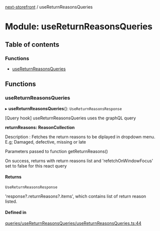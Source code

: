 [next-storefront](../README.md) / useReturnReasonsQueries

# Module: useReturnReasonsQueries

## Table of contents

### Functions

- [useReturnReasonsQueries](useReturnReasonsQueries.md#usereturnreasonsqueries)

## Functions

### useReturnReasonsQueries

▸ **useReturnReasonsQueries**(): `UseReturnReasonsResponse`

[Query hook] useReturnReasonsQueries uses the graphQL query

<b>returnReasons: ReasonCollection</b>

Description : Fetches the return reasons to be diplayed in dropdown menu. E.g; Damaged, defective, missing or late

Parameters passed to function getReturnReasons()

On success, returns with return reasons list and 'refetchOnWindowFocus' set to false for this react query

#### Returns

`UseReturnReasonsResponse`

'response?.returnReasons?.items', which contains list of return reason listed.

#### Defined in

[queries/useReturnReasonsQueries/useReturnReasonsQueries.ts:44](https://github.com/KiboSoftware/nextjs-storefront/blob/973d553/hooks/queries/useReturnReasonsQueries/useReturnReasonsQueries.ts#L44)
